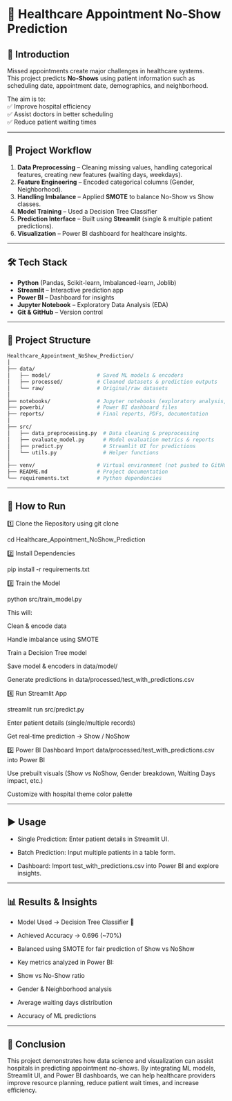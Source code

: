 # 🏥 Healthcare Appointment No-Show Prediction  


## 📌 Introduction  
Missed appointments create major challenges in healthcare systems.  
This project predicts **No-Shows** using patient information such as scheduling date, appointment date, demographics, and neighborhood.  

The aim is to:  
✅ Improve hospital efficiency  
✅ Assist doctors in better scheduling  
✅ Reduce patient waiting times  

---

## 🔄 Project Workflow  

1. **Data Preprocessing** – Cleaning missing values, handling categorical features, creating new features (waiting days, weekdays). 
2. **Feature Engineering** – Encoded categorical columns (Gender, Neighborhood).  
3. **Handling Imbalance** – Applied **SMOTE** to balance No-Show vs Show classes.  
4. **Model Training** – Used a Decision Tree Classifier  
5. **Prediction Interface** – Built using **Streamlit** (single & multiple patient predictions).  
6. **Visualization** – Power BI dashboard for healthcare insights.  

---

## 🛠 Tech Stack  

- **Python** (Pandas, Scikit-learn, Imbalanced-learn, Joblib)  
- **Streamlit** – Interactive prediction app  
- **Power BI** – Dashboard for insights  
- **Jupyter Notebook** – Exploratory Data Analysis (EDA)  
- **Git & GitHub** – Version control  


---

## 📂 Project Structure  

```bash
Healthcare_Appointment_NoShow_Prediction/
│
├── data/
│   ├── model/               # Saved ML models & encoders
│   ├── processed/           # Cleaned datasets & prediction outputs
│   └── raw/                 # Original/raw datasets
│
├── notebooks/               # Jupyter notebooks (exploratory analysis, experiments)
├── powerbi/                 # Power BI dashboard files
├── reports/                 # Final reports, PDFs, documentation
│
├── src/
│   ├── data_preprocessing.py  # Data cleaning & preprocessing
│   ├── evaluate_model.py      # Model evaluation metrics & reports
│   ├── predict.py             # Streamlit UI for predictions
│   └── utils.py               # Helper functions
│
├── venv/                    # Virtual environment (not pushed to GitHub, add to .gitignore)
├── README.md                # Project documentation
└── requirements.txt         # Python dependencies
```
---

## 🚀 How to Run
1️⃣ Clone the Repository using git clone

cd Healthcare_Appointment_NoShow_Prediction

2️⃣ Install Dependencies

pip install -r requirements.txt

3️⃣ Train the Model

python src/train_model.py

This will:

Clean & encode data

Handle imbalance using SMOTE

Train a Decision Tree model

Save model & encoders in data/model/

Generate predictions in data/processed/test_with_predictions.csv

4️⃣ Run Streamlit App

streamlit run src/predict.py

Enter patient details (single/multiple records)

Get real-time prediction → Show / NoShow

5️⃣ Power BI Dashboard
Import data/processed/test_with_predictions.csv into Power BI

Use prebuilt visuals (Show vs NoShow, Gender breakdown, Waiting Days impact, etc.)

Customize with hospital theme color palette

---

## ▶️ Usage

- Single Prediction: Enter patient details in Streamlit UI.

- Batch Prediction: Input multiple patients in a table form.

- Dashboard: Import test_with_predictions.csv into Power BI and explore insights.

---


## 📊 Results & Insights

- Model Used → Decision Tree Classifier 🌳

- Achieved Accuracy → 0.696 (~70%)

- Balanced using SMOTE for fair prediction of Show vs NoShow

- Key metrics analyzed in Power BI:

- Show vs No-Show ratio

- Gender & Neighborhood analysis

- Average waiting days distribution

- Accuracy of ML predictions

---

## 🏁 Conclusion

This project demonstrates how data science and visualization can assist hospitals in predicting appointment no-shows.
By integrating ML models, Streamlit UI, and Power BI dashboards, we can help healthcare providers improve resource planning, reduce patient wait times, and increase efficiency.
